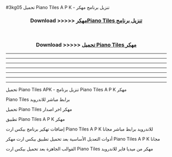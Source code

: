 #3kg05 تحميل Piano Tiles  A P K - تنزيل برنامج مهكر



<div align="center">
<h3>Download >>>>> <a href="https://runaway1.web.app/?sq=Piano Tiles ">مهكرPiano Tiles  تنزيل برنامج</a></h3><br>

<h3>Download >>>>> <a href="https://runaway1.web.app/?sq=Piano Tiles ">تحميل Piano Tiles  مهكر</a></h3>
</div>


----------------------------------------------------------

----------------------------------------------------------

----------------------------------------------------------

----------------------------------------------------------

----------------------------------------------------------

----------------------------------------------------------

----------------------------------------------------------

تحميل Piano Tiles  APK - تنزيل برنامج Piano Tiles  A P K مهكر

Piano Tiles  برابط مباشر للاندرويد

تحميل Piano Tiles  مهكر اخر اصدار

تطبيق Piano Tiles  A P K مهكر

إضافات تهكير برنامج بيكس ارت Piano Tiles  A P K للاندرويد برابط مباشر مجانا

أدوات التعديل الأساسية بعد تحميل تطبيق بيكس ارت مهكر Piano Tiles  A P K مجانا

القوالب الجاهزة بعد تحميل بيكس ارت Piano Tiles  مهكر من ميديا فاير للاندرويد


